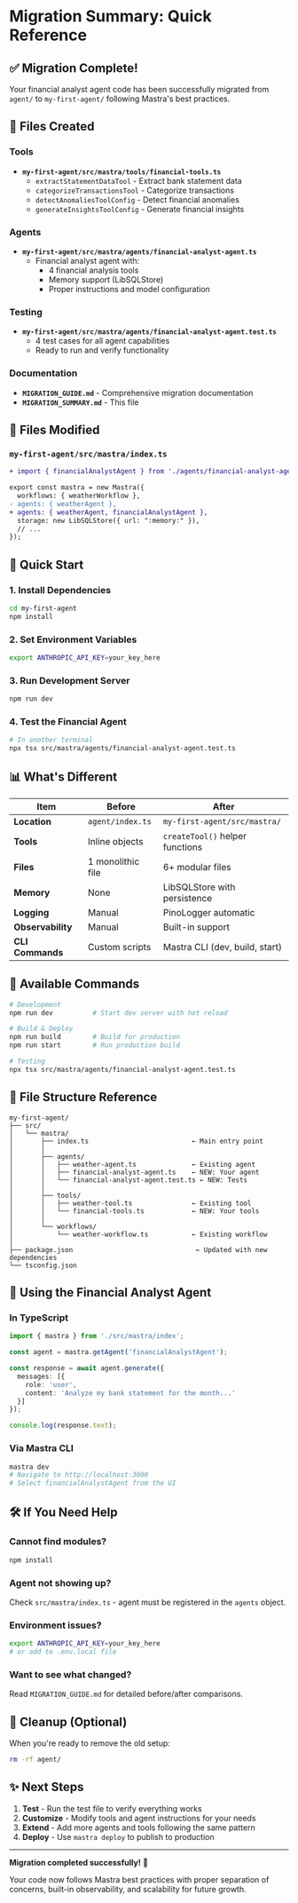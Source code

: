 # Migration Summary: Quick Reference

## ✅ Migration Complete!

Your financial analyst agent code has been successfully migrated from `agent/` to `my-first-agent/` following Mastra's best practices.

## 📁 Files Created

### Tools
- **`my-first-agent/src/mastra/tools/financial-tools.ts`**
  - `extractStatementDataTool` - Extract bank statement data
  - `categorizeTransactionsTool` - Categorize transactions
  - `detectAnomaliesToolConfig` - Detect financial anomalies
  - `generateInsightsToolConfig` - Generate financial insights

### Agents
- **`my-first-agent/src/mastra/agents/financial-analyst-agent.ts`**
  - Financial analyst agent with:
    - 4 financial analysis tools
    - Memory support (LibSQLStore)
    - Proper instructions and model configuration

### Testing
- **`my-first-agent/src/mastra/agents/financial-analyst-agent.test.ts`**
  - 4 test cases for all agent capabilities
  - Ready to run and verify functionality

### Documentation
- **`MIGRATION_GUIDE.md`** - Comprehensive migration documentation
- **`MIGRATION_SUMMARY.md`** - This file

## 📝 Files Modified

### `my-first-agent/src/mastra/index.ts`
```diff
+ import { financialAnalystAgent } from './agents/financial-analyst-agent';

export const mastra = new Mastra({
  workflows: { weatherWorkflow },
- agents: { weatherAgent },
+ agents: { weatherAgent, financialAnalystAgent },
  storage: new LibSQLStore({ url: ":memory:" }),
  // ...
});
```

## 🚀 Quick Start

### 1. Install Dependencies
```bash
cd my-first-agent
npm install
```

### 2. Set Environment Variables
```bash
export ANTHROPIC_API_KEY=your_key_here
```

### 3. Run Development Server
```bash
npm run dev
```

### 4. Test the Financial Agent
```bash
# In another terminal
npx tsx src/mastra/agents/financial-analyst-agent.test.ts
```

## 📊 What's Different

| Item | Before | After |
|------|--------|-------|
| **Location** | `agent/index.ts` | `my-first-agent/src/mastra/` |
| **Tools** | Inline objects | `createTool()` helper functions |
| **Files** | 1 monolithic file | 6+ modular files |
| **Memory** | None | LibSQLStore with persistence |
| **Logging** | Manual | PinoLogger automatic |
| **Observability** | Manual | Built-in support |
| **CLI Commands** | Custom scripts | Mastra CLI (dev, build, start) |

## 🔧 Available Commands

```bash
# Development
npm run dev          # Start dev server with hot reload

# Build & Deploy
npm run build        # Build for production
npm run start        # Run production build

# Testing
npx tsx src/mastra/agents/financial-analyst-agent.test.ts
```

## 💾 File Structure Reference

```
my-first-agent/
├── src/
│   └── mastra/
│       ├── index.ts                          ← Main entry point
│       │
│       ├── agents/
│       │   ├── weather-agent.ts              ← Existing agent
│       │   ├── financial-analyst-agent.ts    ← NEW: Your agent
│       │   └── financial-analyst-agent.test.ts ← NEW: Tests
│       │
│       ├── tools/
│       │   ├── weather-tool.ts               ← Existing tool
│       │   └── financial-tools.ts            ← NEW: Your tools
│       │
│       └── workflows/
│           └── weather-workflow.ts           ← Existing workflow
│
├── package.json                               ← Updated with new dependencies
└── tsconfig.json
```

## 🔌 Using the Financial Analyst Agent

### In TypeScript
```typescript
import { mastra } from './src/mastra/index';

const agent = mastra.getAgent('financialAnalystAgent');

const response = await agent.generate({
  messages: [{
    role: 'user',
    content: 'Analyze my bank statement for the month...'
  }]
});

console.log(response.text);
```

### Via Mastra CLI
```bash
mastra dev
# Navigate to http://localhost:3000
# Select financialAnalystAgent from the UI
```

## 🛠️ If You Need Help

### Cannot find modules?
```bash
npm install
```

### Agent not showing up?
Check `src/mastra/index.ts` - agent must be registered in the `agents` object.

### Environment issues?
```bash
export ANTHROPIC_API_KEY=your_key_here
# or add to .env.local file
```

### Want to see what changed?
Read `MIGRATION_GUIDE.md` for detailed before/after comparisons.

## 🧹 Cleanup (Optional)

When you're ready to remove the old setup:
```bash
rm -rf agent/
```

## ✨ Next Steps

1. **Test** - Run the test file to verify everything works
2. **Customize** - Modify tools and agent instructions for your needs
3. **Extend** - Add more agents and tools following the same pattern
4. **Deploy** - Use `mastra deploy` to publish to production

---

**Migration completed successfully!** 🎉

Your code now follows Mastra best practices with proper separation of concerns, built-in observability, and scalability for future growth.
